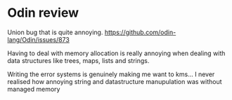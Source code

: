 
# Odin review

Union bug that is quite annoying.
https://github.com/odin-lang/Odin/issues/873

Having to deal with memory allocation is really annoying when dealing with data structures like trees, maps, lists and strings.

Writing the error systems is genuinely making me want to kms... I never realised how annoying string and datastructure manupulation
was without managed memory